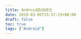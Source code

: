 ```yaml
---
title: Android启动优化
date: 2019-03-05T15:57:23+08:00
draft: false
toc: true
tags: ["Android"]
---
```


